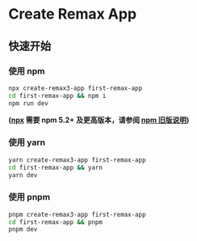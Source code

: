 # Create Remax App

## 快速开始

### 使用 npm

```sh
npx create-remax3-app first-remax-app
cd first-remax-app && npm i
npm run dev
```

**([npx](https://medium.com/@maybekatz/introducing-npx-an-npm-package-runner-55f7d4bd282b) 需要 npm 5.2+ 及更高版本，请参阅 [npm 旧版说明](https://gist.github.com/gaearon/4064d3c23a77c74a3614c498a8bb1c5f))**


### 使用 yarn

```sh
yarn create-remax3-app first-remax-app
cd first-remax-app && yarn
yarn dev
```

### 使用 pnpm

```sh
pnpm create-remax3-app first-remax-app
cd first-remax-app && pnpm
pnpm dev
```
